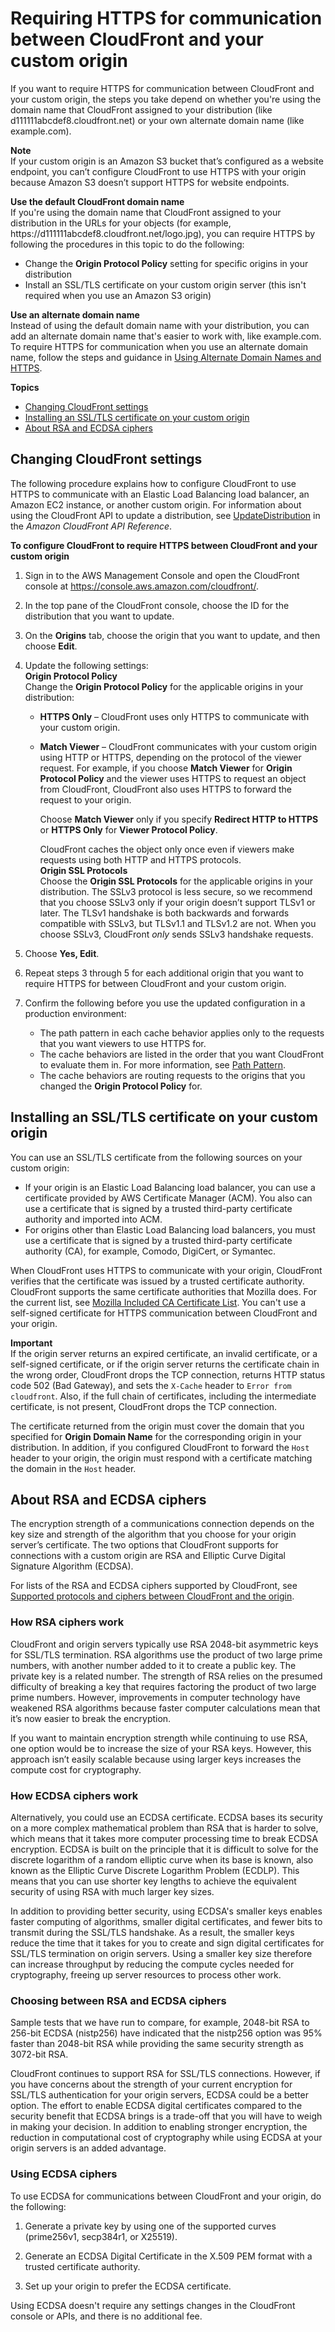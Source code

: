 # Requiring HTTPS for communication between CloudFront and your custom origin<a name="using-https-cloudfront-to-custom-origin"></a>

If you want to require HTTPS for communication between CloudFront and your custom origin, the steps you take depend on whether you're using the domain name that CloudFront assigned to your distribution \(like d111111abcdef8\.cloudfront\.net\) or your own alternate domain name \(like example\.com\)\. 

**Note**  
If your custom origin is an Amazon S3 bucket that’s configured as a website endpoint, you can’t configure CloudFront to use HTTPS with your origin because Amazon S3 doesn’t support HTTPS for website endpoints\.

**Use the default CloudFront domain name**  
If you're using the domain name that CloudFront assigned to your distribution in the URLs for your objects \(for example, https://d111111abcdef8\.cloudfront\.net/logo\.jpg\), you can require HTTPS by following the procedures in this topic to do the following:  
+ Change the **Origin Protocol Policy** setting for specific origins in your distribution
+ Install an SSL/TLS certificate on your custom origin server \(this isn't required when you use an Amazon S3 origin\)

**Use an alternate domain name**  
Instead of using the default domain name with your distribution, you can add an alternate domain name that's easier to work with, like example\.com\.   
To require HTTPS for communication when you use an alternate domain name, follow the steps and guidance in [Using Alternate Domain Names and HTTPS](using-https-alternate-domain-names.md)\. 

**Topics**
+ [Changing CloudFront settings](#using-https-cloudfront-to-origin-distribution-setting)
+ [Installing an SSL/TLS certificate on your custom origin](#using-https-cloudfront-to-origin-certificate)
+ [About RSA and ECDSA ciphers](#using-https-cloudfront-to-origin-about-ciphers)

## Changing CloudFront settings<a name="using-https-cloudfront-to-origin-distribution-setting"></a>

The following procedure explains how to configure CloudFront to use HTTPS to communicate with an Elastic Load Balancing load balancer, an Amazon EC2 instance, or another custom origin\. For information about using the CloudFront API to update a distribution, see [UpdateDistribution](https://docs.aws.amazon.com/cloudfront/latest/APIReference/API_UpdateDistribution.html) in the *Amazon CloudFront API Reference*\. <a name="using-https-cloudfront-to-custom-origin-procedure"></a>

**To configure CloudFront to require HTTPS between CloudFront and your custom origin**

1. Sign in to the AWS Management Console and open the CloudFront console at [https://console\.aws\.amazon\.com/cloudfront/](https://console.aws.amazon.com/cloudfront/)\.

1. In the top pane of the CloudFront console, choose the ID for the distribution that you want to update\.

1. On the **Origins** tab, choose the origin that you want to update, and then choose **Edit**\.

1. Update the following settings:  
**Origin Protocol Policy**  
Change the **Origin Protocol Policy** for the applicable origins in your distribution:  
   + **HTTPS Only** – CloudFront uses only HTTPS to communicate with your custom origin\.
   + **Match Viewer** – CloudFront communicates with your custom origin using HTTP or HTTPS, depending on the protocol of the viewer request\. For example, if you choose **Match Viewer** for **Origin Protocol Policy** and the viewer uses HTTPS to request an object from CloudFront, CloudFront also uses HTTPS to forward the request to your origin\.

     Choose **Match Viewer** only if you specify **Redirect HTTP to HTTPS** or **HTTPS Only** for **Viewer Protocol Policy**\.

     CloudFront caches the object only once even if viewers make requests using both HTTP and HTTPS protocols\.  
**Origin SSL Protocols**  
Choose the **Origin SSL Protocols** for the applicable origins in your distribution\. The SSLv3 protocol is less secure, so we recommend that you choose SSLv3 only if your origin doesn’t support TLSv1 or later\. The TLSv1 handshake is both backwards and forwards compatible with SSLv3, but TLSv1\.1 and TLSv1\.2 are not\. When you choose SSLv3, CloudFront *only* sends SSLv3 handshake requests\.

1. Choose **Yes, Edit**\.

1. Repeat steps 3 through 5 for each additional origin that you want to require HTTPS for between CloudFront and your custom origin\.

1. Confirm the following before you use the updated configuration in a production environment:
   + The path pattern in each cache behavior applies only to the requests that you want viewers to use HTTPS for\.
   + The cache behaviors are listed in the order that you want CloudFront to evaluate them in\. For more information, see [Path Pattern](distribution-web-values-specify.md#DownloadDistValuesPathPattern)\.
   + The cache behaviors are routing requests to the origins that you changed the **Origin Protocol Policy** for\. 

## Installing an SSL/TLS certificate on your custom origin<a name="using-https-cloudfront-to-origin-certificate"></a>

You can use an SSL/TLS certificate from the following sources on your custom origin:
+ If your origin is an Elastic Load Balancing load balancer, you can use a certificate provided by AWS Certificate Manager \(ACM\)\. You also can use a certificate that is signed by a trusted third\-party certificate authority and imported into ACM\.
+ For origins other than Elastic Load Balancing load balancers, you must use a certificate that is signed by a trusted third\-party certificate authority \(CA\), for example, Comodo, DigiCert, or Symantec\.

When CloudFront uses HTTPS to communicate with your origin, CloudFront verifies that the certificate was issued by a trusted certificate authority\. CloudFront supports the same certificate authorities that Mozilla does\. For the current list, see [Mozilla Included CA Certificate List](https://wiki.mozilla.org/CA/Included_Certificates)\. You can't use a self\-signed certificate for HTTPS communication between CloudFront and your origin\.

**Important**  
If the origin server returns an expired certificate, an invalid certificate, or a self\-signed certificate, or if the origin server returns the certificate chain in the wrong order, CloudFront drops the TCP connection, returns HTTP status code 502 \(Bad Gateway\), and sets the `X-Cache` header to `Error from cloudfront`\. Also, if the full chain of certificates, including the intermediate certificate, is not present, CloudFront drops the TCP connection\. 

The certificate returned from the origin must cover the domain that you specified for **Origin Domain Name** for the corresponding origin in your distribution\. In addition, if you configured CloudFront to forward the `Host` header to your origin, the origin must respond with a certificate matching the domain in the `Host` header\.

## About RSA and ECDSA ciphers<a name="using-https-cloudfront-to-origin-about-ciphers"></a>

The encryption strength of a communications connection depends on the key size and strength of the algorithm that you choose for your origin server’s certificate\. The two options that CloudFront supports for connections with a custom origin are RSA and Elliptic Curve Digital Signature Algorithm \(ECDSA\)\.

For lists of the RSA and ECDSA ciphers supported by CloudFront, see [Supported protocols and ciphers between CloudFront and the origin](secure-connections-supported-ciphers-cloudfront-to-origin.md)\.

### How RSA ciphers work<a name="using-https-cloudfront-to-origin-which-cipher-rsa"></a>

CloudFront and origin servers typically use RSA 2048\-bit asymmetric keys for SSL/TLS termination\. RSA algorithms use the product of two large prime numbers, with another number added to it to create a public key\. The private key is a related number\. The strength of RSA relies on the presumed difficulty of breaking a key that requires factoring the product of two large prime numbers\. However, improvements in computer technology have weakened RSA algorithms because faster computer calculations mean that it’s now easier to break the encryption\.

If you want to maintain encryption strength while continuing to use RSA, one option would be to increase the size of your RSA keys\. However, this approach isn’t easily scalable because using larger keys increases the compute cost for cryptography\.

### How ECDSA ciphers work<a name="using-https-cloudfront-to-origin-which-cipher-ecdsa"></a>

Alternatively, you could use an ECDSA certificate\. ECDSA bases its security on a more complex mathematical problem than RSA that is harder to solve, which means that it takes more computer processing time to break ECDSA encryption\. ECDSA is built on the principle that it is difficult to solve for the discrete logarithm of a random elliptic curve when its base is known, also known as the Elliptic Curve Discrete Logarithm Problem \(ECDLP\)\. This means that you can use shorter key lengths to achieve the equivalent security of using RSA with much larger key sizes\.

In addition to providing better security, using ECDSA's smaller keys enables faster computing of algorithms, smaller digital certificates, and fewer bits to transmit during the SSL/TLS handshake\. As a result, the smaller keys reduce the time that it takes for you to create and sign digital certificates for SSL/TLS termination on origin servers\. Using a smaller key size therefore can increase throughput by reducing the compute cycles needed for cryptography, freeing up server resources to process other work\.

### Choosing between RSA and ECDSA ciphers<a name="using-https-cloudfront-to-origin-which-cipher-choosing"></a>

Sample tests that we have run to compare, for example, 2048\-bit RSA to 256\-bit ECDSA \(nistp256\) have indicated that the nistp256 option was 95% faster than 2048\-bit RSA while providing the same security strength as 3072\-bit RSA\.

CloudFront continues to support RSA for SSL/TLS connections\. However, if you have concerns about the strength of your current encryption for SSL/TLS authentication for your origin servers, ECDSA could be a better option\. The effort to enable ECDSA digital certificates compared to the security benefit that ECDSA brings is a trade\-off that you will have to weigh in making your decision\. In addition to enabling stronger encryption, the reduction in computational cost of cryptography while using ECDSA at your origin servers is an added advantage\.

### Using ECDSA ciphers<a name="using-https-cloudfront-to-origin-switch-ciphers"></a>

To use ECDSA for communications between CloudFront and your origin, do the following: 

1. Generate a private key by using one of the supported curves \(prime256v1, secp384r1, or X25519\)\.

1. Generate an ECDSA Digital Certificate in the X\.509 PEM format with a trusted certificate authority\.

1. Set up your origin to prefer the ECDSA certificate\.

Using ECDSA doesn't require any settings changes in the CloudFront console or APIs, and there is no additional fee\.